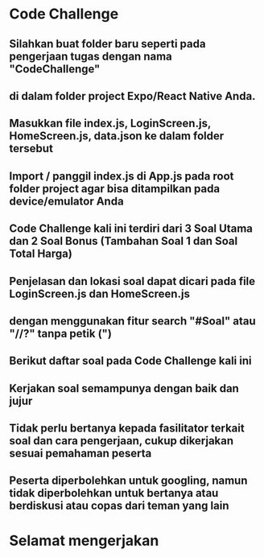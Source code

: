 # Code Challenge

## Silahkan buat folder baru seperti pada pengerjaan tugas dengan nama "CodeChallenge"

## di dalam folder project Expo/React Native Anda.

## Masukkan file index.js, LoginScreen.js, HomeScreen.js, data.json ke dalam folder tersebut

## Import / panggil index.js di App.js pada root folder project agar bisa ditampilkan pada device/emulator Anda

## Code Challenge kali ini terdiri dari 3 Soal Utama dan 2 Soal Bonus (Tambahan Soal 1 dan Soal Total Harga)

## Penjelasan dan lokasi soal dapat dicari pada file LoginScreen.js dan HomeScreen.js

## dengan menggunakan fitur search "#Soal" atau "//?" tanpa petik (")

## Berikut daftar soal pada Code Challenge kali ini

<!-- //? #Soal No. 1 (10 poin) -- LoginScreen.js -- class LoginScreen
    //? Buatlah sebuah fungsi untuk berpindah halaman hanya jika password yang di input bernilai '12345678'
    //? dan selain itu, maka akan mengubah state isError menjadi true dan tidak dapat berpindah halaman.

    //? #SoalTambahan (+ 5 poin): kirimkan params dengan key => userName dan value => this.state.userName ke halaman Home,
    //? dan tampilkan userName tersebut di halaman Home setelah teks "Hai," -->

<!-- //? #Soal No 2 (15 poin) -- HomeScreen.js -- class HomeScreen
    //? Buatlah 1 komponen FlatList dengan input berasal dari data.json
    //? dan pada prop renderItem menggunakan komponen ListItem -- ada di bawah --
    //? dan memiliki 2 kolom, sehingga menampilkan 2 item per baris (horizontal) -->

<!--  //? #Soal No 3 (15 poin) -- HomeScreen.js -- class ListItem
    //? Buatlah styling komponen ListItem, agar dapat tampil dengan baik di device -->

<!-- //? #Soal Bonus (10 poin) -- HomeScreen.js -- class HomeScreen
    //? Buatlah teks 'Total Harga' yang akan bertambah setiap kali salah satu barang/item di klik/tekan.
    //? Di sini, buat fungsi untuk menambahkan nilai dari state.totalPrice dan ditampilkan pada 'Total Harga'. -->

## Kerjakan soal semampunya dengan baik dan jujur

## Tidak perlu bertanya kepada fasilitator terkait soal dan cara pengerjaan, cukup dikerjakan sesuai pemahaman peserta

## Peserta diperbolehkan untuk googling, namun tidak diperbolehkan untuk bertanya atau berdiskusi atau copas dari teman yang lain

# Selamat mengerjakan
